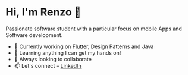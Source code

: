 # Hi, I'm Renzo 👋

Passionate software student with a particular focus on mobile Apps and Software development.
- 🔭 Currently working on Flutter, Design Patterns and Java
- 🌱 Learning anything I can get my hands on!
- 👯 Always looking to collaborate
- 📫 Let's connect – [LinkedIn](https://www.linkedin.com/in/renzo-proietti/) 
